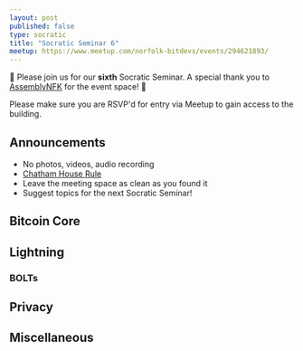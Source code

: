 ```yaml
---
layout: post
published: false
type: socratic
title: "Socratic Seminar 6"
meetup: https://www.meetup.com/norfolk-bitdevs/events/294621893/
---
```


👋 Please join us for our **sixth** Socratic Seminar. A special thank you to [AssemblyNFK](https://www.assemblynfk.com) for the event space! 🙏

Please make sure you are RSVP'd for entry via Meetup to gain access to the building.

## Announcements

- No photos, videos, audio recording
- [Chatham House Rule](https://www.chathamhouse.org/about-us/chatham-house-rule)
- Leave the meeting space as clean as you found it
- Suggest topics for the next Socratic Seminar!

## Bitcoin Core

## Lightning

### BOLTs

## Privacy

## Miscellaneous
